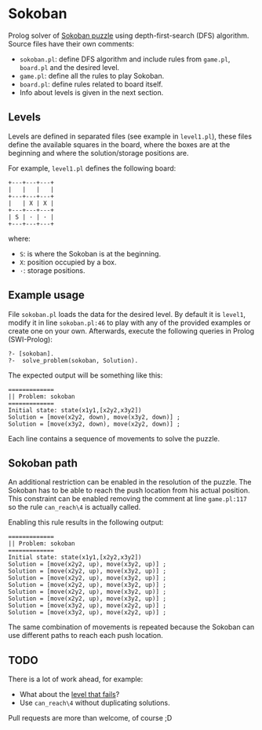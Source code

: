 # Sokoban

Prolog solver of [Sokoban puzzle](http://en.wikipedia.org/wiki/Sokoban) using
depth-first-search (DFS) algorithm. Source files have their own comments:

 * `sokoban.pl`: define DFS algorithm and include rules from `game.pl`, `board.pl` and
   the desired level.
 * `game.pl`: define all the rules to play Sokoban.
 * `board.pl`: define rules related to board itself.
 * Info about levels is given in the next section.

## Levels

Levels are defined in separated files (see example in `level1.pl`), these files define
the available squares in the board, where the boxes are at the beginning and where
the solution/storage positions are.

For example, `level1.pl` defines the following board:

```
+---+---+---+
|   |   |   |
+---+---+---+
|   | X | X |
+---+---+---+
| S | · | · |
+---+---+---+
```

where:

 * `S`: is where the Sokoban is at the beginning.
 * `X`: position occupied by a box.
 * `·`: storage positions.


## Example usage

File `sokoban.pl` loads the data for the desired level. By default it is `level1`,
modify it in line `sokoban.pl:46` to play with any of the provided examples or create one on your own.
Afterwards, execute the following queries in Prolog (SWI-Prolog):

```
?- [sokoban].
?-  solve_problem(sokoban, Solution).
```

The expected output will be something like this:

```
=============
|| Problem: sokoban
=============
Initial state: state(x1y1,[x2y2,x3y2])
Solution = [move(x2y2, down), move(x3y2, down)] ;
Solution = [move(x3y2, down), move(x2y2, down)] ;
```

Each line contains a sequence of movements to solve the puzzle.


## Sokoban path

An additional restriction can be enabled in the resolution of the puzzle. The Sokoban has to
be able to reach the push location from his actual position. This constraint can be enabled
removing the comment at line `game.pl:117` so the rule `can_reach\4` is actually called.

Enabling this rule results in the following output:

```
=============
|| Problem: sokoban
=============
Initial state: state(x1y1,[x2y2,x3y2])
Solution = [move(x2y2, up), move(x3y2, up)] ;
Solution = [move(x2y2, up), move(x3y2, up)] ;
Solution = [move(x2y2, up), move(x3y2, up)] ;
Solution = [move(x2y2, up), move(x3y2, up)] ;
Solution = [move(x2y2, up), move(x3y2, up)] ;
Solution = [move(x2y2, up), move(x3y2, up)] ;
Solution = [move(x3y2, up), move(x2y2, up)] ;
Solution = [move(x3y2, up), move(x2y2, up)] ;
```

The same combination of movements is repeated because the Sokoban can use different paths
to reach each push location.


## TODO

There is a lot of work ahead, for example:

 * What about the [level that fails](./sokoban/level_fail.pl)?
 * Use `can_reach\4` without duplicating solutions.

Pull requests are more than welcome, of course ;D


